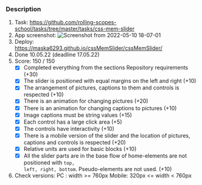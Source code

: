 ### Description

1. Task:
   https://github.com/rolling-scopes-school/tasks/tree/master/tasks/css-mem-slider
2. App screenshot:
   ![Screenshot from 2022-05-10 18-07-01](https://user-images.githubusercontent.com/57056637/167661555-69e1bd2c-335c-48e9-86a8-3f2ae1559356.png)
3. Deploy:  
   https://maska6293.github.io/cssMemSlider/cssMemSlider/
4. Done 10.05.22 (deadline 17.05.22)
5. Score: 150 / 150
   - [x] Completed everything from the sections Repository requirements (+30)
   - [x] The slider is positioned with equal margins on the left and right (+10)
   - [x] The arrangement of pictures, captions to them and controls is respected (+10)
   - [x] There is an animation for changing pictures (+20)
   - [x] There is an animation for changing captions to pictures (+10)
   - [x] Image captions must be string values (+15)
   - [x] Each control has a large click area (+5)
   - [x] The controls have interactivity (+10)
   - [x] There is a mobile version of the slider and the location of pictures, captions and controls is respected (+20)
   - [x] Relative units are used for basic blocks (+10)
   - [x] All the slider parts are in the base flow of home-elements are not positioned with <code>top, left, right, bottom</code>. Pseudo-elements are not used. (+10)
6. Check versions:
   PC : width >= 760px
   Mobile: 320px <= width < 760px

